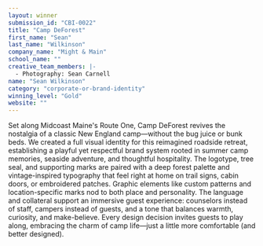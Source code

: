 ```yaml
---
layout: winner
submission_id: "CBI-0022"
title: "Camp DeForest"
first_name: "Sean"
last_name: "Wilkinson"
company_name: "Might & Main"
school_name: ""
creative_team_members: |-
  - Photography: Sean Carnell
name: "Sean Wilkinson"
category: "corporate-or-brand-identity"
winning_level: "Gold"
website: ""
---
```


Set along Midcoast Maine's Route One, Camp DeForest revives the nostalgia of a classic New England camp—without the bug juice or bunk beds. We created a full visual identity for this reimagined roadside retreat, establishing a playful yet respectful brand system rooted in summer camp memories, seaside adventure, and thoughtful hospitality. The logotype, tree seal, and supporting marks are paired with a deep forest palette and vintage-inspired typography that feel right at home on trail signs, cabin doors, or embroidered patches. Graphic elements like custom patterns and location-specific marks nod to both place and personality. The language and collateral support an immersive guest experience: counselors instead of staff, campers instead of guests, and a tone that balances warmth, curiosity, and make-believe. Every design decision invites guests to play along, embracing the charm of camp life—just a little more comfortable (and better designed).
